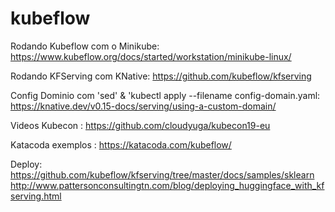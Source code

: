 # kubeflow

Rodando Kubeflow com o Minikube: https://www.kubeflow.org/docs/started/workstation/minikube-linux/

Rodando KFServing com KNative: https://github.com/kubeflow/kfserving

Config Dominio com 'sed' & 'kubectl apply --filename config-domain.yaml: https://knative.dev/v0.15-docs/serving/using-a-custom-domain/

Videos Kubecon : https://github.com/cloudyuga/kubecon19-eu

Katacoda exemplos : https://katacoda.com/kubeflow/

Deploy: https://github.com/kubeflow/kfserving/tree/master/docs/samples/sklearn
http://www.pattersonconsultingtn.com/blog/deploying_huggingface_with_kfserving.html
